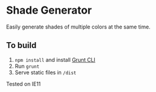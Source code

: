# Shade Generator

Easily generate shades of multiple colors at the same time.

 ## To build

 1. `npm install` and install [Grunt CLI](https://gruntjs.com/)
 2. Run `grunt`
 3. Serve static files in `/dist`

Tested on IE11